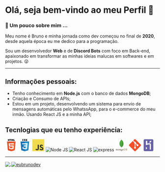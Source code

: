 # Olá, seja bem-vindo ao meu Perfil 👋

### 👦 Um pouco sobre mim ...
Meu nome é Bruno e minha jornada como dev começou no final de **2020**, desde aquela época eu me dedico para a programação.

Sou um desenvolvedor **Web** e de **Discord Bots** com foco em Back-end, apaixonado em transformar as minhas ideias malucas em softwares e em projetos. 😜

<hr />

## Informações pessoais:

- Tenho conhecimento em **Node.js** com o banco de dados **MongoDB**;
- Criação e Consumo de APIs;
- Estou em um projeto, desenvolvendo um sistema para envio de mensagens automáticas pelo WhatssApp, para o e-commerce do meu irmão. Usando React JS e a minha API;
  
## Tecnlogias que eu tenho experiência:

<p align="left">
<img src="https://raw.githubusercontent.com/devicons/devicon/master/icons/html5/html5-original-wordmark.svg" title="html" alt="html5" width="40" height="40"/> 
<img src="https://raw.githubusercontent.com/devicons/devicon/master/icons/css3/css3-original-wordmark.svg" title="css" alt="css3" width="40" height="40"/> 
<img src="https://raw.githubusercontent.com/devicons/devicon/master/icons/javascript/javascript-original.svg" title="JavaScript" alt="javascript" width="40" height="40"/> 

<img src="https://img.shields.io/badge/Node.js-339933?style=for-the-badge&logo=nodedotjs&logoColor=white" title="Node JS" alt="Node JS">
<img src="https://img.shields.io/badge/React.js-blue?style=for-the-badge&logo=reactdotjs&logoColor=white" title="React JS" alt="React JS">
  
<img src="https://img.shields.io/badge/Express.js-000000?style=for-the-badge&logo=express&logoColor=white" title="Express JS" alt="express"/> 
<img src="https://raw.githubusercontent.com/devicons/devicon/master/icons/mongodb/mongodb-original-wordmark.svg" title="MongoDB" alt="mongodb" width="40" height="40"/> 
<img src="https://raw.githubusercontent.com/devicons/devicon/master/icons/git/git-original.svg" title="Git" alt="git" width="40" height="40"/> 
<img src="https://raw.githubusercontent.com/devicons/devicon/master/icons/heroku/heroku-plain.svg" title="Heroku" alt="heroku" width="40" height="40" />
</p>

<hr />

<p>
<a href="https://github.com/eubrunodev">
  <img align="center" src="https://github-readme-stats.vercel.app/api/top-langs/?username=eubrunodev&theme=gotham" />
</a>
<a href="https://github.com/gabrieldiasss">
 <img align="center" src="https://github-readme-stats.vercel.app/api?username=eubrunodev&show_icons=true&theme=gotham" alt="eubrunodev" />
</a>
</p>
